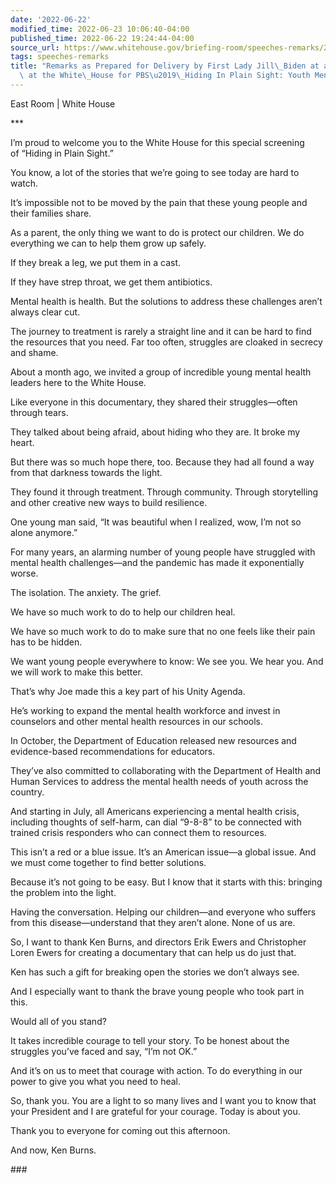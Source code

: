```yaml
---
date: '2022-06-22'
modified_time: 2022-06-23 10:06:40-04:00
published_time: 2022-06-22 19:24:44-04:00
source_url: https://www.whitehouse.gov/briefing-room/speeches-remarks/2022/06/22/remarks-as-prepared-for-delivery-by-first-lady-jill-biden-at-a-film-screening-at-the-white-house-for-pbs-hiding-in-plain-sight-youth-mental-illness/
tags: speeches-remarks
title: "Remarks as Prepared for Delivery by First Lady Jill\_Biden at a Film\_Screening\
  \ at the White\_House for PBS\u2019\_Hiding In Plain Sight: Youth Mental\_Illness"
---
```

 
East Room | White House  

\*\*\*

I’m proud to welcome you to the White House for this special screening
of “Hiding in Plain Sight.”   
  
You know, a lot of the stories that we’re going to see today are hard to
watch.   
  
It’s impossible not to be moved by the pain that these young people and
their families share.  
  
As a parent, the only thing we want to do is protect our children. We do
everything we can to help them grow up safely.   
  
If they break a leg, we put them in a cast.   
  
If they have strep throat, we get them antibiotics.   
  
Mental health is health. But the solutions to address these challenges
aren’t always clear cut.   
  
The journey to treatment is rarely a straight line and it can be hard to
find the resources that you need. Far too often, struggles are cloaked
in secrecy and shame.   
  
About a month ago, we invited a group of incredible young mental health
leaders here to the White House.   
  
Like everyone in this documentary, they shared their struggles—often
through tears.   
  
They talked about being afraid, about hiding who they are. It broke my
heart.   
  
But there was so much hope there, too. Because they had all found a way
from that darkness towards the light.   
  
They found it through treatment. Through community. Through storytelling
and other creative new ways to build resilience.     
  
One young man said, “It was beautiful when I realized, wow, I’m not so
alone anymore.”  
  
For many years, an alarming number of young people have struggled with
mental health challenges—and the pandemic has made it exponentially
worse.   
  
The isolation. The anxiety. The grief.   
  
We have so much work to do to help our children heal.   
  
We have so much work to do to make sure that no one feels like their
pain has to be hidden.   
  
We want young people everywhere to know: We see you. We hear you. And we
will work to make this better.   
  
That’s why Joe made this a key part of his Unity Agenda.   
  
He’s working to expand the mental health workforce and invest in
counselors and other mental health resources in our schools.   
  
In October, the Department of Education released new resources and
evidence-based recommendations for educators.   
  
They’ve also committed to collaborating with the Department of Health
and Human Services to address the mental health needs of youth across
the country.   
  
And starting in July, all Americans experiencing a mental health crisis,
including thoughts of self-harm, can dial “9-8-8” to be connected with
trained crisis responders who can connect them to resources.  
  
This isn’t a red or a blue issue. It’s an American issue—a global
issue. And we must come together to find better solutions.   
  
Because it’s not going to be easy. But I know that it starts with
this: bringing the problem into the light.   
  
Having the conversation. Helping our children—and everyone who suffers
from this disease—understand that they aren’t alone. None of us are.    
  
So, I want to thank Ken Burns, and directors Erik Ewers and Christopher
Loren Ewers for creating a documentary that can help us do just that.  
  
Ken has such a gift for breaking open the stories we don’t always
see.   
  
And I especially want to thank the brave young people who took part in
this.   
  
Would all of you stand?  
  
It takes incredible courage to tell your story. To be honest about the
struggles you’ve faced and say, “I’m not OK.”  
  
And it’s on us to meet that courage with action. To do everything in our
power to give you what you need to heal.   
  
So, thank you. You are a light to so many lives and I want you to know
that your President and I are grateful for your courage. Today is about
you.  
  
Thank you to everyone for coming out this afternoon.   
  
And now, Ken Burns.

\###
